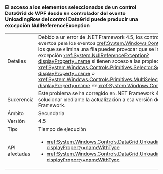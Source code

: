 ### <a name="accessing-a-wpf-datagrids-selected-items-from-a-handler-of-the-datagrids-unloadingrow-event-can-cause-a-nullreferenceexception"></a>El acceso a los elementos seleccionados de un control DataGrid de WPF desde un controlador del evento UnloadingRow del control DataGrid puede producir una excepción NullReferenceException

|   |   |
|---|---|
|Detalles|Debido a un error de .NET Framework 4.5, los controladores de eventos para los eventos <xref:System.Windows.Controls.DataGrid> en los que se elimina una fila pueden provocar que se inicie una excepción <xref:System.NullReferenceException?displayProperty=name> si tienen acceso a las propiedades <xref:System.Windows.Controls.Primitives.Selector.SelectedItem?displayProperty=name> o <xref:System.Windows.Controls.Primitives.MultiSelector.SelectedItems?displayProperty=name> de <xref:System.Windows.Controls.DataGrid>.|
|Sugerencia|Este problema se ha corregido en .NET Framework 4.6 y se puede solucionar mediante la actualización a esa versión de .NET Framework.|
|Ámbito|Secundaria|
|Versión|4.5|
|Tipo|Tiempo de ejecución|
|API afectadas|<ul><li><xref:System.Windows.Controls.DataGrid.UnloadingRow?displayProperty=nameWithType></li><li><xref:System.Windows.Controls.DataGrid.UnloadingRowDetails?displayProperty=nameWithType></li></ul>|

